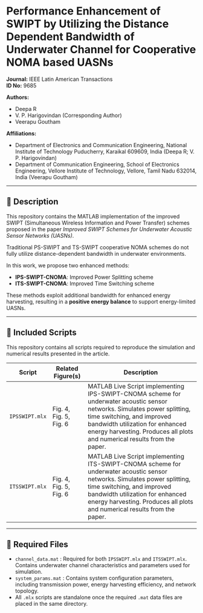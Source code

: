 # Performance Enhancement of SWIPT by Utilizing the Distance Dependent Bandwidth of Underwater Channel for Cooperative NOMA based UASNs

**Journal:** IEEE Latin American Transactions  
**ID No:** 9685  

**Authors:**  
- Deepa R  
- V. P. Harigovindan (Corresponding Author)  
- Veerapu Goutham  

**Affiliations:**  
- Department of Electronics and Communication Engineering, National Institute of Technology Puducherry, Karaikal 609609, India (Deepa R; V. P. Harigovindan)  
- Department of Communication Engineering, School of Electronics Engineering, Vellore Institute of Technology, Vellore, Tamil Nadu 632014, India (Veerapu Goutham)  

---

## 📄 Description

This repository contains the MATLAB implementation of the improved SWIPT (Simultaneous Wireless Information and Power Transfer) schemes proposed in the paper *Improved SWIPT Schemes for Underwater Acoustic Sensor Networks (UASNs)*.

Traditional PS-SWIPT and TS-SWIPT cooperative NOMA schemes do not fully utilize distance-dependent bandwidth in underwater environments.  

In this work, we propose two enhanced methods:

- **IPS-SWIPT-CNOMA**: Improved Power Splitting scheme  
- **ITS-SWIPT-CNOMA**: Improved Time Switching scheme  

These methods exploit additional bandwidth for enhanced energy harvesting, resulting in a **positive energy balance** to support energy-limited UASNs.

---

## 📂 Included Scripts

This repository contains all scripts required to reproduce the simulation and numerical results presented in the article.

| Script         | Related Figure(s) | Description |
|----------------|-------------------|-------------|
| `IPSSWIPT.mlx` | Fig. 4, Fig. 5, Fig. 6 | MATLAB Live Script implementing IPS-SWIPT-CNOMA scheme for underwater acoustic sensor networks. Simulates power splitting, time switching, and improved bandwidth utilization for enhanced energy harvesting. Produces all plots and numerical results from the paper. |
| `ITSSWIPT.mlx` | Fig. 4, Fig. 5, Fig. 6 | MATLAB Live Script implementing ITS-SWIPT-CNOMA scheme for underwater acoustic sensor networks. Simulates power splitting, time switching, and improved bandwidth utilization for enhanced energy harvesting. Produces all plots and numerical results from the paper. |

---

## 📂 Required Files

- `channel_data.mat` : Required for both `IPSSWIPT.mlx` and `ITSSWIPT.mlx`. Contains underwater channel characteristics and parameters used for simulation.  
- `system_params.mat` : Contains system configuration parameters, including transmission power, energy harvesting efficiency, and network topology.  
- All `.mlx` scripts are standalone once the required `.mat` data files are placed in the same directory.
